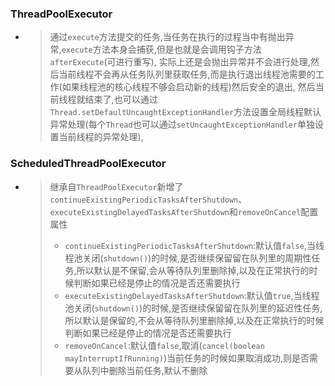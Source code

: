 ### ThreadPoolExecutor

+ > 通过`execute`方法提交的任务,当任务在执行的过程当中有抛出异常,`execute`方法本身会捕获,但是也就是会调用钩子方法`afterExecute`(可进行重写),
  > 实际上还是会抛出异常并不会进行处理,然后当前线程不会再从任务队列里获取任务,而是执行退出线程池需要的工作(如果线程池的核心线程不够会启动新的线程)然后安全的退出,
  > 然后当前线程就结束了,也可以通过`Thread.setDefaultUncaughtExceptionHandler`方法设置全局线程默认异常处理(每个`Thread`也可以通过`setUncaughtExceptionHandler`单独设置当前线程的异常处理),

### ScheduledThreadPoolExecutor

+ > 继承自`ThreadPoolExecutor`新增了`continueExistingPeriodicTasksAfterShutdown`、`executeExistingDelayedTasksAfterShutdown`和`removeOnCancel`配置属性
  > + `continueExistingPeriodicTasksAfterShutdown`:默认值`false`,当线程池关闭(`shutdown()`)的时候,是否继续保留留在队列里的周期性任务,所以默认是不保留,会从等待队列里删除掉,以及在正常执行的时候判断如果已经是停止的情况是否还需要执行
  > + `executeExistingDelayedTasksAfterShutdown`:默认值`true`,当线程池关闭(`shutdown()`)的时候,是否继续保留留在队列里的延迟性任务,所以默认是保留的,不会从等待队列里删除掉,以及在正常执行的时候判断如果已经是停止的情况是否还需要执行
  > + `removeOnCancel`:默认值`false`,取消(`cancel(boolean mayInterruptIfRunning)`)当前任务的时候如果取消成功,则是否需要从队列中删除当前任务,默认不删除